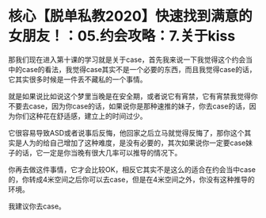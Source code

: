 # 核心【脱单私教2020】快速找到满意的女朋友！：05.约会攻略：7.关于kiss

那我们现在进入第十课的学习就是关于case，首先我来说一下我觉得这个约会当中的case的看法，我觉得case其实不是一个必要的东西，而且我觉得case的话，它其实很多时候是一件丢不藏私的一个事情。

就是如果说比如说这个梦里当晚是在安全期，或者说它有宵禁，它有宵禁我觉得你不要去case，因为你case的话，如果说你是那种速推的妹子，你去case的话，因为你们这种花在舒适感，建立上的时间过少。

它很容易导致ASD或者说事后反悔，他回家之后立马就觉得反悔了，那你这个其实是人为的给自己增加了这种难度，是没有必要的，其次如果说你一定要case妹子的话，它一定是你当晚有很大几率可以推导的情况下。

你再去做这件事情，它才会比较OK，相反它其实不是这么的适合在约会当中case的，你转成4米空间之后你可以去case，但是在4米空间之外，你没有这种推导的环境。

我建议你去case。